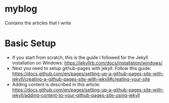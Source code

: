 # myblog
Contains the articles that I write

# Basic Setup
- If you start from scratch, this is the guide I followed for the Jekyll installation on Windows: https://jekyllrb.com/docs/installation/windows/
- Next you need to setup github-pages with jekyll. Follow this guide: https://docs.github.com/en/pages/setting-up-a-github-pages-site-with-jekyll/creating-a-github-pages-site-with-jekyll#creating-your-site
- Adding content is described in this article: https://docs.github.com/en/pages/setting-up-a-github-pages-site-with-jekyll/adding-content-to-your-github-pages-site-using-jekyll

